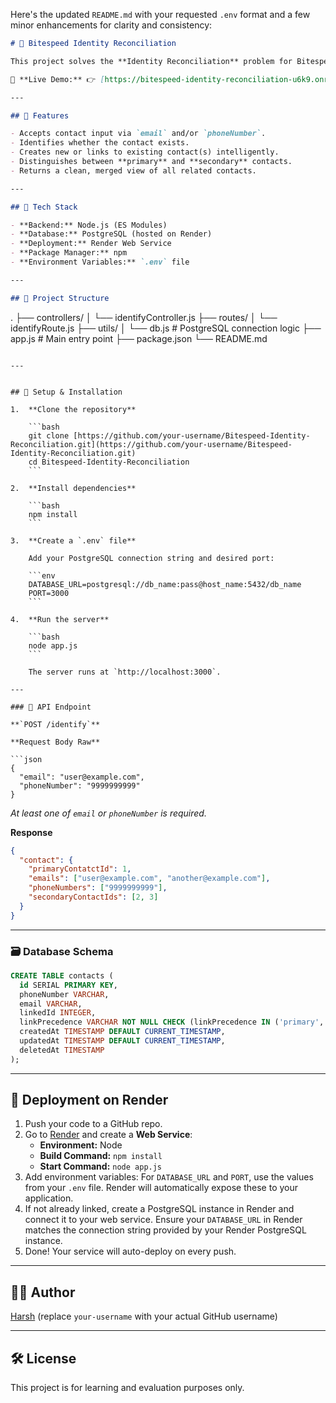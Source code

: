 Here's the updated `README.md` with your requested `.env` format and a few minor enhancements for clarity and consistency:

```markdown
# 🧠 Bitespeed Identity Reconciliation

This project solves the **Identity Reconciliation** problem for Bitespeed's backend task. It ensures that multiple contacts with shared identifiers (email or phone number) are logically linked under a unified identity.

🔗 **Live Demo:** 👉 [https://bitespeed-identity-reconciliation-u6k9.onrender.com](https://bitespeed-identity-reconciliation-u6k9.onrender.com)

---

## 📌 Features

- Accepts contact input via `email` and/or `phoneNumber`.
- Identifies whether the contact exists.
- Creates new or links to existing contact(s) intelligently.
- Distinguishes between **primary** and **secondary** contacts.
- Returns a clean, merged view of all related contacts.

---

## 🚀 Tech Stack

- **Backend:** Node.js (ES Modules)
- **Database:** PostgreSQL (hosted on Render)
- **Deployment:** Render Web Service
- **Package Manager:** npm
- **Environment Variables:** `.env` file

---

## 📂 Project Structure
```

.
├── controllers/
│ └── identifyController.js
├── routes/
│ └── identifyRoute.js
├── utils/
│ └── db.js # PostgreSQL connection logic
├── app.js # Main entry point
├── package.json
└── README.md

````

---


## 🔧 Setup & Installation

1.  **Clone the repository**

    ```bash
    git clone [https://github.com/your-username/Bitespeed-Identity-Reconciliation.git](https://github.com/your-username/Bitespeed-Identity-Reconciliation.git)
    cd Bitespeed-Identity-Reconciliation
    ```

2.  **Install dependencies**

    ```bash
    npm install
    ```

3.  **Create a `.env` file**

    Add your PostgreSQL connection string and desired port:

    ```env
    DATABASE_URL=postgresql://db_name:pass@host_name:5432/db_name
    PORT=3000
    ```

4.  **Run the server**

    ```bash
    node app.js
    ```

    The server runs at `http://localhost:3000`.

---

### 📨 API Endpoint

**`POST /identify`**

**Request Body Raw**

```json
{
  "email": "user@example.com",
  "phoneNumber": "9999999999"
}
````

_At least one of `email` or `phoneNumber` is required._

**Response**

```json
{
  "contact": {
    "primaryContatctId": 1,
    "emails": ["user@example.com", "another@example.com"],
    "phoneNumbers": ["9999999999"],
    "secondaryContactIds": [2, 3]
  }
}
```

---

### 🗃️ Database Schema

```sql
CREATE TABLE contacts (
  id SERIAL PRIMARY KEY,
  phoneNumber VARCHAR,
  email VARCHAR,
  linkedId INTEGER,
  linkPrecedence VARCHAR NOT NULL CHECK (linkPrecedence IN ('primary', 'secondary')) DEFAULT 'primary',
  createdAt TIMESTAMP DEFAULT CURRENT_TIMESTAMP,
  updatedAt TIMESTAMP DEFAULT CURRENT_TIMESTAMP,
  deletedAt TIMESTAMP
);
```

---

## 🚀 Deployment on Render

1.  Push your code to a GitHub repo.
2.  Go to [Render](https://render.com/) and create a **Web Service**:
    - **Environment:** Node
    - **Build Command:** `npm install`
    - **Start Command:** `node app.js`
3.  Add environment variables: For `DATABASE_URL` and `PORT`, use the values from your `.env` file. Render will automatically expose these to your application.
4.  If not already linked, create a PostgreSQL instance in Render and connect it to your web service. Ensure your `DATABASE_URL` in Render matches the connection string provided by your Render PostgreSQL instance.
5.  Done\! Your service will auto-deploy on every push.

---

## 🙋‍♂️ Author

[Harsh](https://www.google.com/search?q=https://github.com/your-username) (replace `your-username` with your actual GitHub username)

---

## 🛠 License

This project is for learning and evaluation purposes only.

```

```
